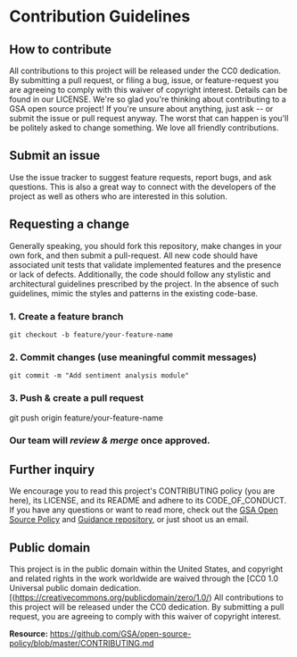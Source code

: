 # Contribution Guidelines
## How to contribute
All contributions to this project will be released under the CC0 dedication. By submitting a pull request, or filing a bug, issue, or feature-request you are agreeing to comply with this waiver of copyright interest. Details can be found in our LICENSE.
We're so glad you're thinking about contributing to a GSA open source project! If you're unsure about anything, just ask -- or submit the issue or pull request anyway. The worst that can happen is you'll be politely asked to change something. We love all friendly contributions.
## Submit an issue
Use the issue tracker to suggest feature requests, report bugs, and ask questions. This is also a great way to connect with the developers of the project as well as others who are interested in this solution.


## Requesting a change
Generally speaking, you should fork this repository, make changes in your own fork, and then submit a pull-request. All new code should have associated unit tests that validate implemented features and the presence or lack of defects. Additionally, the code should follow any stylistic and architectural guidelines prescribed by the project. In the absence of such guidelines, mimic the styles and patterns in the existing code-base.


### 1. Create a feature branch

```
git checkout -b feature/your-feature-name
```

### 2. Commit changes (use meaningful commit messages)

```
git commit -m "Add sentiment analysis module"
```

### 3. Push & create a pull request

git push origin feature/your-feature-name

### Our team will _review & merge_ once approved.
## Further inquiry
We encourage you to read this project's CONTRIBUTING policy (you are here), its LICENSE, and its README and adhere to its CODE_OF_CONDUCT.
If you have any questions or want to read more, check out the [GSA Open Source Policy](https://open.gsa.gov/oss-policy/) and [Guidance repository](https://github.com/GSA/open-source-policy), or just shoot us an email.

## Public domain
This project is in the public domain within the United States, and copyright and related rights in the work worldwide are waived through the [CC0 1.0 Universal public domain dedication.[(https://creativecommons.org/publicdomain/zero/1.0/)
All contributions to this project will be released under the CC0 dedication. By submitting a pull request, you are agreeing to comply with this waiver of copyright interest.

**Resource:** https://github.com/GSA/open-source-policy/blob/master/CONTRIBUTING.md

